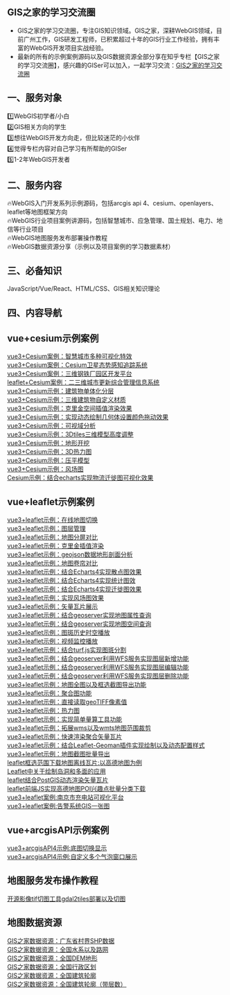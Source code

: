 ## GIS之家的学习交流圈
- GIS之家的学习交流圈，专注GIS知识领域。GIS之家，深耕WebGIS领域，目前广州工作，GIS研发工程师，已积累超过十年的GIS行业工作经验，拥有丰富的WebGIS开发项目实战经验。  
- 最新的所有的示例案例源码以及GIS数据资源全部分享在知乎专栏【GIS之家的学习交流圈】，感兴趣的GISer可以加入，一起学习交流：[GIS之家的学习交流圈](https://www.zhihu.com/column/c_1952830516555396850)   

## 一、服务对象  
1️⃣WebGIS初学者/小白  
2️⃣GIS相关方向的学生  
3️⃣想往WebGIS开发方向走，但比较迷茫的小伙伴  
4️⃣觉得专栏内容对自己学习有所帮助的GISer  
5️⃣1-2年WebGIS开发者    

## 二、服务内容  
🔥WebGIS入门开发系列示例源码，包括arcgis api 4、cesium、openlayers、leaflet等地图框架方向  
🔥WebGIS行业项目案例讲源码，包括智慧城市、应急管理、国土规划、电力、地信等行业项目  
🔥WebGIS地图服务发布部署操作教程  
🔥WebGIS数据资源分享（示例以及项目案例的学习数据素材）  

## 三、必备知识 
JavaScript/Vue/React、HTML/CSS、GIS相关知识理论

## 四、内容导航  
## vue+cesium示例案例  
[vue3+Cesium案例：智慧城市多种可视化特效](https://gitee.com/gishome/gis-learning-circle/blob/main/vue+cesium%E7%A4%BA%E4%BE%8B%E6%A1%88%E4%BE%8B%E9%9B%86%E5%90%88/%E6%99%BA%E6%85%A7%E5%9F%8E%E5%B8%82%E5%A4%9A%E7%A7%8D%E5%8F%AF%E8%A7%86%E5%8C%96%E7%89%B9%E6%95%88.md)   
[vue3+Cesium案例：Cesium卫星态势感知追踪系统](https://zhuanlan.zhihu.com/p/1965153388443449336)  
[vue3+Cesium案例：三维钢铁厂园区开发平台](https://zhuanlan.zhihu.com/p/1952831240081217167)  
[leaflet+Cesium案例：二三维城市更新综合管理信息系统](https://zhuanlan.zhihu.com/p/1956476814907147788)  
[vue3+Cesium示例：建筑物单体化分层](https://gitee.com/gishome/gis-learning-circle/blob/main/vue+cesium%E7%A4%BA%E4%BE%8B%E6%A1%88%E4%BE%8B%E9%9B%86%E5%90%88/%E5%BB%BA%E7%AD%91%E7%89%A9%E5%8D%95%E4%BD%93%E5%8C%96%E6%95%B4%E6%A0%8B%E5%88%86%E5%B1%82.md)     
[vue3+Cesium示例：三维建筑物自定义材质](https://gitee.com/gishome/gis-learning-circle/blob/main/vue+cesium%E7%A4%BA%E4%BE%8B%E6%A1%88%E4%BE%8B%E9%9B%86%E5%90%88/%E4%B8%89%E7%BB%B4%E5%BB%BA%E7%AD%91%E7%89%A9%E8%87%AA%E5%AE%9A%E4%B9%89%E6%9D%90%E8%B4%A8.md)  
[vue3+Cesium示例：克里金空间插值渲染效果](https://gitee.com/gishome/gis-learning-circle/blob/main/vue+cesium%E7%A4%BA%E4%BE%8B%E6%A1%88%E4%BE%8B%E9%9B%86%E5%90%88/%E5%85%8B%E9%87%8C%E9%87%91%E6%8F%92%E5%80%BC%E7%A9%BA%E9%97%B4%E6%B8%B2%E6%9F%93%E6%95%88%E6%9E%9C.md)  
[vue3+Cesium示例：实现动态绘制几何体设置颜色拖动效果](https://gitee.com/gishome/gis-learning-circle/tree/main/vue+cesium%E7%A4%BA%E4%BE%8B%E6%A1%88%E4%BE%8B%E9%9B%86%E5%90%88/%E5%8A%A8%E6%80%81%E7%BB%98%E5%88%B6%E5%87%A0%E4%BD%95%E4%BD%93)  
[vue3+Cesium示例：可视域分析](https://gitee.com/gishome/gis-learning-circle/blob/main/vue%2Bcesium%E7%A4%BA%E4%BE%8B%E6%A1%88%E4%BE%8B%E9%9B%86%E5%90%88/%E5%8F%AF%E8%A7%86%E5%9F%9F%E5%88%86%E6%9E%90.md)  
[vue3+Cesium示例：3Dtiles三维模型高度调整](https://gitee.com/gishome/gis-learning-circle/tree/main/vue+cesium%E7%A4%BA%E4%BE%8B%E6%A1%88%E4%BE%8B%E9%9B%86%E5%90%88/3Dtiles%E4%B8%89%E7%BB%B4%E6%A8%A1%E5%9E%8B%E9%AB%98%E5%BA%A6%E8%B0%83%E6%95%B4)  
[vue3+Cesium示例：地形开挖](https://zhuanlan.zhihu.com/p/1958175208180540161)  
[vue3+Cesium示例：3D热力图](https://zhuanlan.zhihu.com/p/1958173914581690106)  
[vue3+Cesium示例：压平模型](https://zhuanlan.zhihu.com/p/1958173033362622010)  
[vue3+Cesium示例：风场图](https://zhuanlan.zhihu.com/p/1957901452547690544)  
[Cesium示例：结合echarts实现物流迁徙图可视化效果](https://zhuanlan.zhihu.com/p/1962811589645305251)  

## vue+leaflet示例案例
[vue3+leaflet示例：在线地图切换](https://gitee.com/gishome/gis-learning-circle/tree/main/vue3+leaflet%E7%A4%BA%E4%BE%8B%E6%A1%88%E4%BE%8B%E9%9B%86%E5%90%88/%E5%9C%A8%E7%BA%BF%E5%9C%B0%E5%9B%BE%E5%88%87%E6%8D%A2)   
[vue3+leaflet示例：图层管理](https://gitee.com/gishome/gis-learning-circle/tree/main/vue3+leaflet%E7%A4%BA%E4%BE%8B%E6%A1%88%E4%BE%8B%E9%9B%86%E5%90%88/%E5%9B%BE%E5%B1%82%E7%AE%A1%E7%90%86)   
[vue3+leaflet示例：地图分屏对比](https://gitee.com/gishome/gis-learning-circle/tree/main/vue3+leaflet%E7%A4%BA%E4%BE%8B%E6%A1%88%E4%BE%8B%E9%9B%86%E5%90%88/%E5%9C%B0%E5%9B%BE%E5%88%86%E5%B1%8F%E5%AF%B9%E6%AF%94)  
[vue3+leaflet示例：克里金插值渲染](https://gitee.com/gishome/gis-learning-circle/blob/main/vue3%2Bleaflet%E7%A4%BA%E4%BE%8B%E6%A1%88%E4%BE%8B%E9%9B%86%E5%90%88/%E5%85%8B%E9%87%8C%E9%87%91%E6%8F%92%E5%80%BC%E6%B8%B2%E6%9F%93%E6%98%BE%E7%A4%BA.md)   
[vue3+leaflet示例：geojson数据地形剖面分析](https://gitee.com/gishome/gis-learning-circle/tree/main/vue3+leaflet%E7%A4%BA%E4%BE%8B%E6%A1%88%E4%BE%8B%E9%9B%86%E5%90%88/geojson%E6%95%B0%E6%8D%AE%E5%9C%B0%E5%BD%A2%E5%89%96%E9%9D%A2%E5%88%86%E6%9E%90)   
[vue3+leaflet示例：地图卷帘对比](https://gitee.com/gishome/gis-learning-circle/tree/main/vue3+leaflet%E7%A4%BA%E4%BE%8B%E6%A1%88%E4%BE%8B%E9%9B%86%E5%90%88/%E5%9C%B0%E5%9B%BE%E5%8D%B7%E5%B8%98%E5%AF%B9%E6%AF%94)   
[vue3+leaflet示例：结合Echarts4实现散点图效果](https://gitee.com/gishome/gis-learning-circle/blob/main/vue3+leaflet%E7%A4%BA%E4%BE%8B%E6%A1%88%E4%BE%8B%E9%9B%86%E5%90%88/%E7%BB%93%E5%90%88Echarts4%E5%AE%9E%E7%8E%B0%E6%95%A3%E7%82%B9%E5%9B%BE%E6%95%88%E6%9E%9C.md)   
[vue3+leaflet示例：结合Echarts4实现统计图效](https://zhuanlan.zhihu.com/p/1962619246128398951)   
[vue3+leaflet示例：结合Echarts4实现迁徙图效果](https://zhuanlan.zhihu.com/p/1962618642257667916)   
[vue3+leaflet示例：实现风场图效果](https://zhuanlan.zhihu.com/p/1962617996162897110)   
[vue3+leaflet示例：矢量瓦片展示](https://zhuanlan.zhihu.com/p/1960643650963899152)   
[vue3+leaflet示例：结合geoserver实现地图属性查询](https://zhuanlan.zhihu.com/p/1960642505478484337)   
[vue3+leaflet示例：结合geoserver实现地图空间查询](https://zhuanlan.zhihu.com/p/1960641627744895684)   
[vue3+leaflet示例：图斑历史时空播放](https://zhuanlan.zhihu.com/p/1960640770479465189)   
[vue3+leaflet示例：视频监控播放](https://zhuanlan.zhihu.com/p/1960459069304308298)   
[vue3+leaflet示例：结合turf.js实现图斑分割](https://zhuanlan.zhihu.com/p/1960458461348341326)   
[vue3+leaflet示例：结合geoserver利用WFS服务实现图层新增功能](https://zhuanlan.zhihu.com/p/1960457416660464994)   
[vue3+leaflet示例：结合geoserver利用WFS服务实现图层编辑功能](https://zhuanlan.zhihu.com/p/1960456543205062372)   
[vue3+leaflet示例：结合geoserver利用WFS服务实现图层删除功能](https://zhuanlan.zhihu.com/p/1960455368128828990)   
[vue3+leaflet示例：地图全图以及框选截图导出功能](https://zhuanlan.zhihu.com/p/1959205862510920137)   
[vue3+leaflet示例：聚合图功能](https://zhuanlan.zhihu.com/p/1959204410312853301)   
[vue3+leaflet示例：直接读取geoTIFF像素值](https://zhuanlan.zhihu.com/p/1959203768286556400)   
[vue3+leaflet示例：热力图](https://zhuanlan.zhihu.com/p/1959203098066133885)   
[vue3+leaflet示例：实现简单量算工具功能](https://zhuanlan.zhihu.com/p/1959202511719211840)   
[vue3+leaflet示例：拓展wms以及wmts地图范围裁剪](https://zhuanlan.zhihu.com/p/1958820906701915623)   
[vue3+leaflet示例：快速渲染聚合矢量瓦片](https://zhuanlan.zhihu.com/p/1958820326361265418)   
[vue3+leaflet示例：结合Leaflet-Geoman插件实现绘制以及动态配置样式](https://zhuanlan.zhihu.com/p/1958819607801471166)   
[vue3+leaflet示例：地图截图批量导出](https://zhuanlan.zhihu.com/p/1958818974100861202)   
[leaflet框选范围下载地图离线瓦片:以高德地图为例](https://zhuanlan.zhihu.com/p/1958818121172365697)   
[Leaflet中关于绘制岛洞和多面的应用](https://zhuanlan.zhihu.com/p/1965154146840741197)   
[leaflet结合PostGIS动态渲染矢量瓦片](https://zhuanlan.zhihu.com/p/1965146967765128913)   
[leaflet前端JS实现高德地图POI兴趣点批量分类下载](https://zhuanlan.zhihu.com/p/1965144076757206642)   
[vue3+leaflet案例:南京市充电站可视化平台](https://zhuanlan.zhihu.com/p/1957899785374774361)   
[vue3+leaflet案例:告警系统GIS一张图](https://zhuanlan.zhihu.com/p/1957798066078875724)   

## vue+arcgisAPI示例案例  
[vue3+arcgisAPI4示例:底图切换显示](https://gitee.com/gishome/gis-learning-circle/tree/main/vue3%2BarcgisAPI4%E7%A4%BA%E4%BE%8B%E6%A1%88%E4%BE%8B%E9%9B%86%E5%90%88/vue3%2BarcgisAPI4%E7%A4%BA%E4%BE%8B%E5%BA%95%E5%9B%BE%E5%88%87%E6%8D%A2%E6%98%BE%E7%A4%BA)  
[vue3+arcgisAPI4示例:自定义多个气泡窗口展示](https://gitee.com/gishome/gis-learning-circle/tree/main/vue3+arcgisAPI4%E7%A4%BA%E4%BE%8B%E6%A1%88%E4%BE%8B%E9%9B%86%E5%90%88/vue3+arcgisAPI4%E7%A4%BA%E4%BE%8B%E8%87%AA%E5%AE%9A%E4%B9%89%E5%A4%9A%E4%B8%AA%E6%B0%94%E6%B3%A1%E7%AA%97%E5%8F%A3%E5%B1%95%E7%A4%BA)  

## 地图服务发布操作教程 
[开源影像tif切图工具gdal2tiles部署以及切图](https://gitee.com/gishome/gis-learning-circle/blob/main/%E5%9C%B0%E5%9B%BE%E6%9C%8D%E5%8A%A1%E5%8F%91%E5%B8%83%E6%93%8D%E4%BD%9C%E6%95%99%E7%A8%8B/%E5%BC%80%E6%BA%90%E5%BD%B1%E5%83%8Ftif%E5%88%87%E5%9B%BE%E5%B7%A5%E5%85%B7gdal2tiles%E9%83%A8%E7%BD%B2%E4%BB%A5%E5%8F%8A%E5%88%87%E5%9B%BE.md)  

## 地图数据资源
[GIS之家数据资源：广东省村界SHP数据](https://zhuanlan.zhihu.com/p/1957907260727628288)   
[GIS之家数据资源：全国水系以及路网](https://gitee.com/gishome/gis-learning-circle/blob/main/GIS%E6%95%B0%E6%8D%AE%E8%B5%84%E6%BA%90/%E5%85%A8%E5%9B%BD%E8%B7%AF%E7%BD%91%E4%BB%A5%E5%8F%8A%E6%B0%B4%E7%B3%BB.md)   
[GIS之家数据资源：全国DEM地形](https://gitee.com/gishome/gis-learning-circle/blob/main/GIS%E6%95%B0%E6%8D%AE%E8%B5%84%E6%BA%90/DEM%E5%9C%B0%E5%BD%A2.md)   
[GIS之家数据资源：全国行政区划](https://gitee.com/gishome/gis-learning-circle/blob/main/GIS%E6%95%B0%E6%8D%AE%E8%B5%84%E6%BA%90/%E5%85%A8%E5%9B%BD%E8%A1%8C%E6%94%BF%E5%8C%BA%E5%88%92.md)   
[GIS之家数据资源：全国建筑轮廓](https://gitee.com/gishome/gis-learning-circle/blob/main/GIS%E6%95%B0%E6%8D%AE%E8%B5%84%E6%BA%90/%E5%85%A8%E5%9B%BD%E5%BB%BA%E7%AD%91%E8%BD%AE%E5%BB%93.md)   
[GIS之家数据资源：全国建筑轮廓（带层数）](https://gitee.com/gishome/gis-learning-circle/blob/main/GIS%E6%95%B0%E6%8D%AE%E8%B5%84%E6%BA%90/%E5%85%A8%E5%9B%BD%E5%BB%BA%E7%AD%91%E8%BD%AE%E5%BB%93%EF%BC%88%E5%B8%A6%E5%B1%82%E6%95%B0%EF%BC%89.md) 
